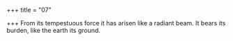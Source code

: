 +++
title = "07"

+++
From its tempestuous force it has arisen like a radiant beam.
It bears its burden, like the earth its ground.